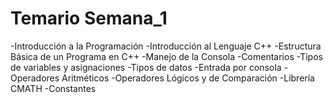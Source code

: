 # Temario Semana_1

-Introducción a la Programación
-Introducción al Lenguaje C++
-Estructura Básica de un Programa en C++
-Manejo de la Consola
-Comentarios
-Tipos de variables y asignaciones
-Tipos de datos
-Entrada por consola
-Operadores Aritméticos
-Operadores Lógicos y de Comparación
-Librería CMATH
-Constantes
